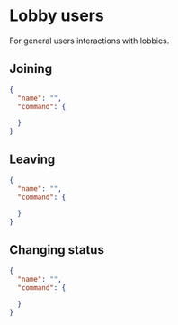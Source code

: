 # Lobby users
For general users interactions with lobbies.

## Joining
```json
{
  "name": "",
  "command": {
    
  }
}
```

## Leaving
```json
{
  "name": "",
  "command": {
    
  }
}
```

## Changing status
```json
{
  "name": "",
  "command": {
    
  }
}
```

